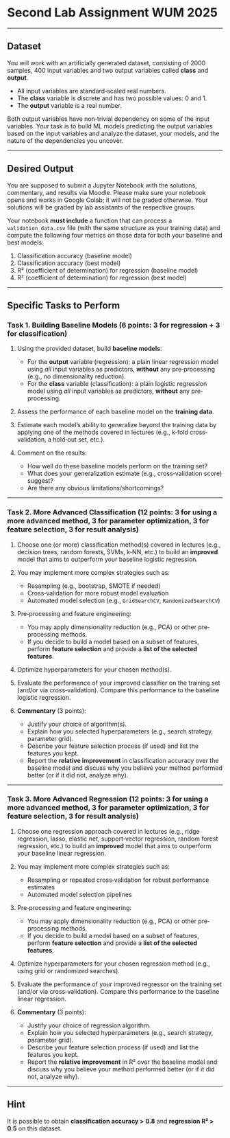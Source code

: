 # Second Lab Assignment WUM 2025

---

## Dataset

You will work with an artificially generated dataset, consisting of 2000 samples, 400 input variables and two output variables called **class** and **output**.  
- All input variables are standard‐scaled real numbers.  
- The **class** variable is discrete and has two possible values: 0 and 1.  
- The **output** variable is a real number.  

Both output variables have non‐trivial dependency on some of the input variables. Your task is to build ML models predicting the output variables based on the input variables and analyze the dataset, your models, and the nature of the dependencies you uncover.

---

## Desired Output

You are supposed to submit a Jupyter Notebook with the solutions, commentary, and results via Moodle. Please make sure your notebook opens and works in Google Colab; it will not be graded otherwise. Your solutions will be graded by lab assistants of the respective groups.

Your notebook **must include** a function that can process a `validation_data.csv` file (with the same structure as your training data) and compute the following four metrics on those data for both your baseline and best models:

1. Classification accuracy (baseline model)  
2. Classification accuracy (best model)  
3. R² (coefficient of determination) for regression (baseline model)  
4. R² (coefficient of determination) for regression (best model)  

---

## Specific Tasks to Perform

### Task 1. Building Baseline Models (6 points: 3 for regression + 3 for classification)

1. Using the provided dataset, build **baseline models**:  
   - For the **output** variable (regression): a plain linear regression model using *all* input variables as predictors, **without** any pre‐processing (e.g., no dimensionality reduction).  
   - For the **class** variable (classification): a plain logistic regression model using *all* input variables as predictors, **without** any pre‐processing.  

2. Assess the performance of each baseline model on the **training data**.

3. Estimate each model’s ability to generalize beyond the training data by applying one of the methods covered in lectures (e.g., k‐fold cross‐validation, a hold‐out set, etc.).

4. Comment on the results:  
   - How well do these baseline models perform on the training set?  
   - What does your generalization estimate (e.g., cross‐validation score) suggest?  
   - Are there any obvious limitations/shortcomings?

---

### Task 2. More Advanced Classification (12 points: 3 for using a more advanced method, 3 for parameter optimization, 3 for feature selection, 3 for result analysis)

1. Choose one (or more) classification method(s) covered in lectures (e.g., decision trees, random forests, SVMs, k‐NN, etc.) to build an **improved** model that aims to outperform your baseline logistic regression.

2. You may implement more complex strategies such as:  
   - Resampling (e.g., bootstrap, SMOTE if needed)  
   - Cross‐validation for more robust model evaluation  
   - Automated model selection (e.g., `GridSearchCV`, `RandomizedSearchCV`)

3. Pre‐processing and feature engineering:  
   - You may apply dimensionality reduction (e.g., PCA) or other pre‐processing methods.  
   - If you decide to build a model based on a subset of features, perform **feature selection** and provide a **list of the selected features**.

4. Optimize hyperparameters for your chosen method(s).

5. Evaluate the performance of your improved classifier on the training set (and/or via cross‐validation). Compare this performance to the baseline logistic regression.

6. **Commentary** (3 points):  
   - Justify your choice of algorithm(s).  
   - Explain how you selected hyperparameters (e.g., search strategy, parameter grid).  
   - Describe your feature selection process (if used) and list the features you kept.  
   - Report the **relative improvement** in classification accuracy over the baseline model and discuss why you believe your method performed better (or if it did not, analyze why).

---

### Task 3. More Advanced Regression (12 points: 3 for using a more advanced method, 3 for parameter optimization, 3 for feature selection, 3 for result analysis)

1. Choose one regression approach covered in lectures (e.g., ridge regression, lasso, elastic net, support‐vector regression, random forest regression, etc.) to build an **improved** model that aims to outperform your baseline linear regression.

2. You may implement more complex strategies such as:  
   - Resampling or repeated cross‐validation for robust performance estimates  
   - Automated model selection pipelines

3. Pre‐processing and feature engineering:  
   - You may apply dimensionality reduction (e.g., PCA) or other pre‐processing methods.  
   - If you decide to build a model based on a subset of features, perform **feature selection** and provide a **list of the selected features**.

4. Optimize hyperparameters for your chosen regression method (e.g., using grid or randomized searches).

5. Evaluate the performance of your improved regressor on the training set (and/or via cross‐validation). Compare this performance to the baseline linear regression.

6. **Commentary** (3 points):  
   - Justify your choice of regression algorithm.  
   - Explain how you selected hyperparameters (e.g., search strategy, parameter grid).  
   - Describe your feature selection process (if used) and list the features you kept.  
   - Report the **relative improvement** in R² over the baseline model and discuss why you believe your method performed better (or if it did not, analyze why).

---

## Hint

It is possible to obtain **classification accuracy > 0.8** and **regression R² > 0.5** on this dataset.

